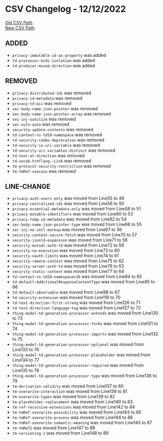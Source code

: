 
# CSV Changelog - 12/12/2022

[Old CSV Path](../../../../data/input_2022/TD/Ditto/Ditto.csv)  
[New CSV Path](../../../../../thingweb-playground/packages/assertions/assertions-csv/manual.csv)


## ADDED

- `privacy-immutable-id-as-property` was added
- `td-processor-bidi-isolation` was added
- `td-producer-mixed-direction` was added


## REMOVED

- `privacy-distributed-ids` was removed
- `privacy-id-metadata` was removed
- `privacy-td-pii` was removed
- `sec-body-name-json-pointer` was removed
- `sec-body-name-json-pointer-array` was removed
- `sec-inj-sanitize` was removed
- `sec-vuln-auto` was removed
- `security-update-contexts` was removed
- `td-context-ns-td10-namespace` was removed
- `td-security-combo-deprecation` was removed
- `td-security-in-uri-variable` was removed
- `td-security-uri-variables-distinct` was removed
- `td-text-at-direction` was removed
- `td-vocab-hreflang--Link` was removed
- `tm-protocol-security-restriction` was removed
- `tm-tmRef-usecase` was removed


## LINE-CHANGE

- `privacy-auth-users-only` was moved from Line55 to 49
- `privacy-centralized-ids` was moved from Line56 to 50
- `privacy-essential-metadata-only` was moved from Line58 to 51
- `privacy-mutable-identifiers` was moved from Line60 to 53
- `privacy-temp-id-metadata` was moved from Line62 to 54
- `sec-body-name-json-pointer-type` was moved from Line66 to 55
- `sec-inj-no-intl-markup` was moved from Line67 to 56
- `security-context-secure-fetch` was moved from Line70 to 57
- `security-jsonld-expansion` was moved from Line71 to 58
- `security-mutual-auth-td` was moved from Line72 to 59
- `security-no-execution` was moved from Line73 to 60
- `security-oauth-limits` was moved from Line74 to 61
- `security-remote-context` was moved from Line75 to 62
- `security-server-auth-td` was moved from Line76 to 63
- `security-static-context` was moved from Line77 to 64
- `td-context-ns-td10-namespacev10` was moved from Line84 to 65
- `td-default-AdditionalResponseContentType` was moved from Line85 to 66
- `td-default-observable` was moved from Line98 to 67
- `td-security-extension` was moved from Line119 to 70
- `td-text-direction-first-strong` was moved from Line126 to 71
- `td-text-direction-language-tag` was moved from Line127 to 72
- `thing-model-td-generation-processor-extends` was moved from Line130 to 73
- `thing-model-td-generation-processor-forms` was moved from Line131 to 74
- `thing-model-td-generation-processor-imports` was moved from Line132 to 75
- `thing-model-td-generation-processor-optional` was moved from Line133 to 76
- `thing-model-td-generation-processor-placeholder` was moved from Line134 to 77
- `thing-model-td-generation-processor-required` was moved from Line135 to 78
- `thing-model-td-generation-processor-type` was moved from Line136 to 79
- `tm-derivation-validity` was moved from Line137 to 80
- `tm-overwrite-interaction` was moved from Line138 to 81
- `tm-overwrite-types` was moved from Line139 to 82
- `tm-placeholder-replacement` was moved from Line140 to 83
- `tm-ref-recursive-extensions` was moved from Line142 to 84
- `tm-tmRef-overwrite-possibility` was moved from Line143 to 85
- `tm-tmRef-overwrite-process` was moved from Line144 to 86
- `tm-tmRef-overwrite-semantic-meaning` was moved from Line145 to 87
- `tm-tmRef2` was moved from Line147 to 88
- `tm-versioning-1` was moved from Line148 to 89

